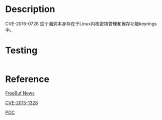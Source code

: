 # Description

CVE-2016-0728 这个漏洞本身存在于Linux内核密钥管理和保存功能keyrings中。

# Testing

```
```

# Reference
[FreeBuf News](http://www.freebuf.com/vuls/93799.html)

[CVE-2015-1328](http://perception-point.io/2016/01/14/analysis-and-exploitation-of-a-linux-kernel-vulnerability-cve-2016-0728/)

[POC](https://www.exploit-db.com/exploits/39277/)
